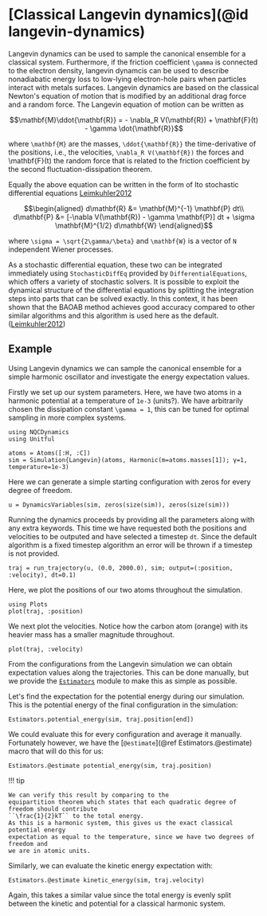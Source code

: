 # [Classical Langevin dynamics](@id langevin-dynamics)

Langevin dynamics can be used to sample the canonical ensemble for a classical system.
Furthermore, if the friction coefficient ``\gamma`` is connected to the electron density,
langevin dynamcis can be used to describe nonadiabatic energy loss to low-lying electron-hole
pairs when particles interact with metals surfaces.
Langevin dynamics are based on the classical Newton's equation of motion that is modified by
an additional drag force and a random force.
The Langevin equation of motion can be written as
```math
\mathbf{M}\ddot{\mathbf{R}} = - \nabla_R V(\mathbf{R}) + \mathbf{F}(t) - \gamma \dot{\mathbf{R}}
```
where ``\mathbf{M}`` are the masses, ``\ddot{\mathbf{R}}`` the time-derivative of the positions, 
i.e., the velocities, ``\nabla_R V(\mathbf{R})`` the forces and \mathbf{F}(t) the random force
that is related to the friction coefficient by the second fluctuation-dissipation theorem.

Equally the above equation can be written in the form of Ito stochastic differential
equations [Leimkuhler2012](@cite)
```math
\begin{aligned}
d\mathbf{R} &= \mathbf{M}^{-1} \mathbf{P} dt\\
d\mathbf{P} &= [-\nabla V(\mathbf{R}) - \gamma \mathbf{P}] dt
+ \sigma \mathbf{M}^{1/2} d\mathbf{W}
\end{aligned}
```
where ``\sigma = \sqrt{2\gamma/\beta}`` and ``\mathbf{W}`` is a vector of ``N`` independent
Wiener processes.

As a stochastic differential equation, these two can be integrated immediately using
`StochasticDiffEq` provided by `DifferentialEquations`, which offers a variety of stochastic
solvers.
It is possible to exploit the dynamical structure of the differential equations
by splitting the integration steps into parts that can be solved exactly. In this context, 
it has been shown that the BAOAB method achieves good accuracy compared to other
similar algorithms and this algorithm is used here as the default. ([Leimkuhler2012](@cite))

## Example

Using Langevin dynamics we can sample the canonical ensemble for a simple harmonic
oscillator and investigate the energy expectation values.

Firstly we set up our system parameters. Here, we have two atoms in a harmonic
potential at a temperature of `1e-3` (units?). We have arbitrarily chosen the dissipation constant
``\gamma = 1``, this can be tuned for optimal sampling in more complex systems. 
```@example langevin
using NQCDynamics
using Unitful

atoms = Atoms([:H, :C])
sim = Simulation{Langevin}(atoms, Harmonic(m=atoms.masses[1]); γ=1, temperature=1e-3)
```

Here we can generate a simple starting configuration with zeros for every degree of freedom.
```@example langevin
u = DynamicsVariables(sim, zeros(size(sim)), zeros(size(sim)))
```

Running the dynamics proceeds by providing all the parameters along with
any extra keywords. This time we have requested both the positions and velocities to be
outputed and have selected a timestep `dt`.
Since the default algorithm is a fixed timestep algorithm an error will be thrown if a
timestep is not provided.
```@example langevin
traj = run_trajectory(u, (0.0, 2000.0), sim; output=(:position, :velocity), dt=0.1)
```

Here, we plot the positions of our two atoms throughout the simulation.
```@example langevin
using Plots
plot(traj, :position)
```

We next plot the velocities. Notice how the carbon atom (orange) with its heavier mass has a smaller
magnitude throughout.
```@example langevin
plot(traj, :velocity)
```

From the configurations from the Langevin simulation we can obtain expectation values along
the trajectories.
This can be done manually, but we provide the [`Estimators`](@ref) module to make this
as simple as possible.

Let's find the expectation for the potential energy during our simulation.
This is the potential energy of the final configuration in the simulation:
```@repl langevin
Estimators.potential_energy(sim, traj.position[end])
```
We could evaluate this for every configuration and average it manually.
Fortunately however, we have the [`@estimate`](@ref Estimators.@estimate) macro that
will do this for us:
```@repl langevin
Estimators.@estimate potential_energy(sim, traj.position)
```

!!! tip

    We can verify this result by comparing to the
    equipartition theorem which states that each quadratic degree of freedom should contribute
    ``\frac{1}{2}kT`` to the total energy.
    As this is a harmonic system, this gives us the exact classical potential energy
    expectation as equal to the temperature, since we have two degrees of freedom and
    we are in atomic units.

Similarly, we can evaluate the kinetic energy expectation with:
```@repl langevin
Estimators.@estimate kinetic_energy(sim, traj.velocity)
```
Again, this takes a similar value since the total energy is evenly split between the kinetic
and potential for a classical harmonic system.
